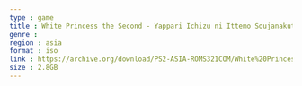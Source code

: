 ```yaml
---
type : game
title : White Princess the Second - Yappari Ichizu ni Ittemo Soujanakutemo OK na Gotsugou Shugi Gakuen Ren'ai Adventure!! (Japan)
genre : 
region : asia
format : iso
link : https://archive.org/download/PS2-ASIA-ROMS321COM/White%20Princess%20the%20Second%20-%20Yappari%20Ichizu%20ni%20Ittemo%20Soujanakutemo%20OK%20na%20Gotsugou%20Shugi%20Gakuen%20Ren%27ai%20Adventure%21%21%20%28Japan%29.7z
size : 2.8GB
---
```

